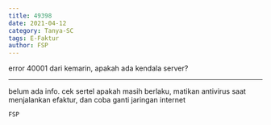 ```yaml
---
title: 49398
date: 2021-04-12
category: Tanya-SC
tags: E-Faktur
author: FSP
---
```


error 40001 dari kemarin, apakah ada kendala server?

---

belum ada info. cek sertel apakah masih berlaku, matikan antivirus saat menjalankan efaktur, dan coba ganti jaringan internet

`FSP`
